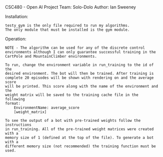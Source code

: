 CSC480 - Open AI Project
Team: Solo-Dolo
Author: Ian Sweeney

Installation:
    
    testy_gym is the only file required to run my algorithms.
    The only module that must be installed is the gym module.

Operation:
    
    NOTE - The algorithm can be used for any of the discrete control
    environments although I can only guarantee successful training in the
    CartPole and MountainClimber environments.

    To run, change the environment variable in run_training to the id of the
    desired environment. The bot will then be trained. After training is
    complete 20 episodes will be shown with rendering on and the average score
    will be printed. This score along with the name of the environment and the
    weight matrix will be saved to the training cache file in the following
    format:
        EnvironmentName: average_score
        [weight_matrix]

    To see the output of a bot with pre-trained weights follow the instructions
    in run_training. All of the pre-trained weight matrices were created with a
    memory size of 1 (defined at the top of the file). To generate a bot with a
    different memory size (not recommended) the training function must be used.
